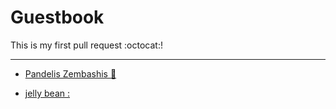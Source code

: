 # Guestbook

This is my first pull request :octocat:!

---

* [Pandelis Zembashis :panda_face:](http://twitter.com/pandelisz)

* [jelly bean :](https://www.jellybelly.co.uk)
